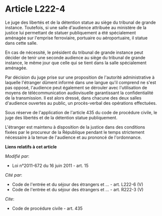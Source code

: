 # Article L222-4

Le juge des libertés et de la détention statue au siège du tribunal de grande instance. Toutefois, si une salle d'audience
attribuée au ministère de la justice lui permettant de statuer publiquement a été spécialement aménagée sur l'emprise
ferroviaire, portuaire ou aéroportuaire, il statue dans cette salle. 

En cas de nécessité, le président du tribunal de grande instance peut décider de tenir une seconde audience au siège du
tribunal de grande instance, le même jour que celle qui se tient dans la salle spécialement aménagée. 

Par décision du juge prise sur une proposition de l'autorité administrative à laquelle l'étranger dûment informé dans une
langue qu'il comprend ne s'est pas opposé, l'audience peut également se dérouler avec l'utilisation de moyens de
télécommunication audiovisuelle garantissant la confidentialité de la transmission. Il est alors dressé, dans chacune des
deux salles d'audience ouvertes au public, un procès-verbal des opérations effectuées. 

Sous réserve de l'application de l'article 435 du code de procédure civile, le juge des libertés et de la détention statue
publiquement.

L'étranger est maintenu à disposition de la justice dans des conditions fixées par le procureur de la République pendant le
temps strictement nécessaire à la tenue de l'audience et au prononcé de l'ordonnance.

**Liens relatifs à cet article**

_Modifié par_:

  - Loi n°2011-672 du 16 juin 2011 - art. 15

_Cité par_:

  - Code de l'entrée et du séjour des étrangers et ... - art. L222-6 (V)
  - Code de l'entrée et du séjour des étrangers et ... - art. R222-3 (V)

_Cite_:

  - Code de procédure civile - art. 435

